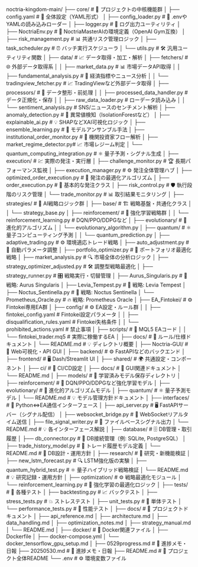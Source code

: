 noctria-kingdom-main/
├── core/                        # 🌟 プロジェクトの中核機能群
│   ├── config.yaml              # 🌟 全体設定（YAML形式）
│   ├── config_loader.py         # 🔧 .envやYAMLの読み込みローダー
│   ├── logger.py                # 📜 ログ出力ユーティリティ
│   ├── NoctriaEnv.py            # 🧠 NoctriaMasterAIの環境定義（OpenAI Gym互換）
│   ├── risk_management.py       # 📊 共通リスク管理ロジック
│   ├── task_scheduler.py        # ⏰ バッチ実行スケジューラ
│   └── utils.py                 # 🛠️ 汎用ユーティリティ関数
│
├── data/                        # 📈 データ取得・加工・解析
│   ├── fetchers/                # 🌐 外部データ取得系
│   │   ├── market_data.py       # 📊 市場データAPI取得
│   │   ├── fundamental_analysis.py # 📰 経済指標やニュース分析
│   │   └── tradingview_fetcher.py  # 📈 TradingViewなど外部データ取得
│   ├── processors/              # 🔄 データ整形・前処理
│   │   ├── processed_data_handler.py # データ正規化・保存
│   │   ├── raw_data_loader.py      # ローデータ読み込み
│   │   └── sentiment_analysis.py   # SNS/ニュースのセンチメント解析
│   ├── anomaly_detection.py     # 🚨 異常値検知（IsolationForestなど）
│   ├── explainable_ai.py        # 💡 SHAPなどXAI可視化ロジック
│   ├── ensemble_learning.py     # 🤝 モデルアンサンブル手法
│   ├── institutional_order_monitor.py # 🏦 機関投資家フロー解析
│   ├── market_regime_detector.py# 📈 市場レジーム判定
│   └── quantum_computing_integration.py # ⚛️ 量子予測・シグナル生成
│
├── execution/                   # 💹 実際の発注・実行層
│   ├── challenge_monitor.py     # 🏆 長期パフォーマンス監視
│   ├── execution_manager.py     # ⚙️ 発注全体管理ハブ
│   ├── optimized_order_execution.py # 🧠 発注の最適化アルゴリズム
│   ├── order_execution.py       # 💼 基本的な発注クラス
│   ├── risk_control.py          # 🛡️ 執行段階のリスク管理
│   └── trade_monitor.py         # 📊 取引結果モニタリング
│
├── strategies/                  # 🧠 AI戦略ロジック群
│   ├── base/                    # 🏗️ 戦略基盤・共通化クラス
│   │   └── strategy_base.py
│   ├── reinforcement/           # 🚀 強化学習戦略群
│   │   └── reinforcement_learning.py # DQN/PPO/DDPGなど
│   ├── evolutionary/            # 🧬 進化的アルゴリズム
│   │   └── evolutionary_algorithm.py
│   ├── quantum/                 # ⚛️ 量子コンピューティング予測
│   │   └── quantum_prediction.py
│   ├── adaptive_trading.py      # ⚙️ 環境適応トレード戦略
│   ├── auto_adjustment.py       # 🔧 自動パラメータ調整
│   ├── portfolio_optimizer.py   # 💼 ポートフォリオ最適化戦略
│   ├── market_analysis.py       # 🔍 市場全体の分析ロジック
│   ├── strategy_optimizer_adjusted.py # 🛠️ 調整型戦略最適化
│   ├── strategy_runner.py       # 🎛️ 戦略実行・切替管理
│   ├── Aurus_Singularis.py      # 🦁 戦略: Aurus Singularis
│   ├── Levia_Tempest.py         # 🌊 戦略: Levia Tempest
│   ├── Noctus_Sentinella.py     # 🦉 戦略: Noctus Sentinella
│   └── Prometheus_Oracle.py     # 🔥 戦略: Prometheus Oracle
│
├── EA_Fintokei/                 # ⚙️ Fintokei専用EA群
│   ├── config/                  # ⚙️ EA設定・ルール群
│   │   ├── fintokei_config.yaml     # Fintokei設定パラメータ
│   │   ├── disqualification_rules.yaml # Fintokei失格条件
│   │   └── prohibited_actions.yaml     # 禁止事項
│   ├── scripts/                 # 📜 MQL5 EAコード
│   │   └── fintokei_trader.mq5      # 実際に稼働するEA
│   ├── docs/                    # 📖 ルール/仕様ドキュメント
│   └── README.md                # 💡 ディレクトリ概要
│
├── Noctria-GUI/                 # 🌟 Web可視化・API GUI
│   ├── backend/                 # ⚙️ FastAPIなどのバックエンド
│   ├── frontend/                # 🖥️ Dash/Streamlit UI
│   ├── shared/                  # 🌍 共通設定・コンポーネント
│   ├── ci/                      # 🔄 CI/CD設定
│   ├── docs/                    # 📖 GUI関連ドキュメント
│   └── README.md
│
├── models/                      # 🧠 学習済みモデル保存ディレクトリ
│   ├── reinforcement/           # 🤖 DQN/PPO/DDPGなど強化学習モデル
│   ├── evolutionary/            # 🧬 進化的アルゴリズムモデル
│   ├── quantum/                 # ⚛️ 量子予測モデル
│   └── README.md                # 💡 モデル管理方針ドキュメント
│
├── interfaces/                  # 🔌 Python⇔EA通信インターフェース
│   ├── api_server.py            # 🖥️ FastAPIサーバー（シグナル配信）
│   ├── websocket_bridge.py      # 🔄 WebSocketリアルタイム送信
│   ├── file_signal_writer.py    # 📝 ファイルベースシグナル出力
│   └── README.md                # 💡 各インターフェース解説
│
├── database/                    # 🗄️ DB管理・取引履歴
│   ├── db_connector.py          # 🔗 DB接続管理（例: SQLite, PostgreSQL）
│   ├── trade_history_model.py   # 💾 トレード履歴モデル定義
│   └── README.md                # 📖 DB設計・運用方針
│
├── research/                    # 🔬 研究・新機能検証
│   ├── new_lstm_forecast.py     # 🔍 LSTM強化版の実験
│   ├── quantum_hybrid_test.py   # ⚛️ 量子ハイブリッド戦略検証
│   └── README.md                # 💡 研究記録・運用方針
│
├── optimization/                # ⚙️ 戦略最適化モジュール
│   └── reinforcement_learning.py # 🧠 強化学習の最適化ロジック
│
├── tests/                       # 🧪 各種テスト
│   ├── backtesting.py           # 📈 バックテスト
│   ├── stress_tests.py          # 💥 ストレステスト
│   ├── unit_tests.py            # 🧩 単体テスト
│   └── performance_tests.py     # 🚀 性能テスト
│
├── docs/                        # 📖 プロジェクトドキュメント
│   ├── api_reference.md
│   ├── architecture.md
│   ├── data_handling.md
│   ├── optimization_notes.md
│   ├── strategy_manual.md
│   └── README.md
│
├── docker/                      # 🐳 Docker関連ファイル
│   ├── Dockerfile
│   ├── docker-compose.yml
│   └── docker_tensorflow_gpu_setup.md
│
├── 0529progress.md              # 📝 進捗メモ・日報
├── 20250530.md                  # 📝 進捗メモ・日報
├── README.md                    # 📘 プロジェクト全体README
└── .env                         # ⚙️ 環境変数ファイル
